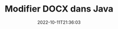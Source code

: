---
############################# Static ############################
layout: "auto-gen-editor"
date: 2022-10-11T21:36:03
draft: false
otherformats: doc docm dotx xls xlsx xlsm ppt pptx pptm mobi epub html mhtml txt xml csv pdf xps msg eml

############################# Head ############################
head_title: "Éditeur DOCX : modifiez DOCX dans Java"
head_description: "Comment modifier DOCX dans Java en utilisant quelques lignes de code ? Utilisez les API de traitement de documents GroupDocs pour modifier, mettre à jour et enregistrer plus de 30 formats de fichiers."

############################# Header ############################
title: "Modifier DOCX dans Java"
description: "Édition DOCX efficace et robuste à l'aide de GroupDocs.Editor côté serveur pour les API Java, sans l'utilisation de logiciels tels que Microsoft ou Open Office."
bg_image: "https://cms.admin.containerize.com/templates/aspose/App_Themes/V3/images/bg/header1.png"
bg_overlay: false
button:
    enable: true
    icon: "fas fa-arrow-down"
    label: "Télécharger la version d'essai gratuite"
    link: "https://downloads.groupdocs.com/editor/java"

############################# SubMenu ############################
submenu:
    enable: true

    left:
        img_alt: "GroupDocs.Editor for Java"
        image: "https://cms.admin.containerize.com/templates/groupdocs/images/product-logos/90x90-noborder/groupdocs-editor-java.png"
        product: "GroupDocs.Editor"
        platform: "Java"

    middle:
        button:

            # button loop
            - link: "https://apireference.groupdocs.com/editor/java"
              text: "Référence API"

            # button loop
            - link: "https://github.com/groupdocs-editor"
              text: "Exemples de codes"

            # button loop
            - link: "https://products.groupdocs.app/editor/family"
              text: "Démos en direct"

            # button loop
            - link: "https://purchase.groupdocs.com/pricing/editor/java"
              text: "Tarification"

    right:
        link_download: "https://downloads.groupdocs.com/editor"
        link_learn: "https://docs.groupdocs.com/editor/java"
        link_buy: "https://purchase.groupdocs.com"

############################# About ############################
about:
    enable: true
    title: "À propos de l'API GroupDocs.Editor for Java"
    content: |
        L'API [GroupDocs.Editor for Java](/fr/editor/java/) est un bon choix pour éditer des documents et des présentations Microsoft Word, Excel, PowerPoint, Open Office. GroupDocs.Editor est une API autonome qui convient aux systèmes côté serveur et back-end où des performances élevées sont requises. Il ne dépend d'aucun logiciel comme Microsoft ou Open Office.

############################# Steps ############################
steps:
    enable: true
    title_left: "Étapes pour modifier DOCX dans Java"
    content_left: |
        [GroupDocs.Editor for Java](/fr/editor/java/) offre aux développeurs un moyen simple et direct de modifier les fichiers DOCX à l'aide de quelques lignes de code.
        * Créez une instance de la classe `Editor` avec un chemin de fichier ou un flux obligatoire et une classe facultative `WordProcessingLoadOptions` et chargez le fichier DOCX
        * Créez et définissez l'instance de classe `WordProcessingEditOptions` pour le format de fichier DOCX
        * Appelez la méthode `Editor.Edit()` et obtenez le document DOCX au format HTML facilement modifiable avec n'importe quel éditeur WYSIWYG.
        * Appelez la méthode `Editor.Save()` et enregistrez le fichier DOCX modifié à l'aide de la classe `WordProcessingSaveOptions`

        
    title_right: "Configuration requise"
    content_right: |
        Une édition de document de base avec les API GroupDocs.Editor for Java peut être effectuée en mettant en œuvre quelques étapes simples. Nos API sont prises en charge sur toutes les principales plates-formes et systèmes d'exploitation. Avant d'exécuter le code ci-dessous, assurez-vous que les prérequis suivants sont installés sur votre système.

        * Systèmes d'exploitation : Microsoft Windows, Linux, MacOS
        * Environnements de développement : NetBeans, IntelliJ IDEA, Eclipse
        * Cadres: Java 7 (1.7) and above
        * Obtenez la dernière version de GroupDocs.Editor for Java téléchargée depuis [Maven](https://repository.groupdocs.com/editor/)
        
    code: |        
        ```java
        // Load the DOCX file into Editor with the optional WordProcessingLoadOptions
        Editor editor = new Editor("source.docx", new WordProcessingLoadOptions());

        // Create and adjust the edit options
        WordProcessingEditOptions editOptions = new WordProcessingEditOptions();

        // Open input DOCX document for edit — obtain an intermediate document, that can be edited
        EditableDocument beforeEdit = editor.edit(editOptions);

        // Grab DOCX document content and associated resources from editable document
        string content = beforeEdit.getContent();

        // Send the content to WYSIWYG-editor, edit it there, and send edited content back to the server-side
        // This step simulates a such operation
        string updatedContent = content.replace("Subtitle", "Edited subtitle");

        // Grab edited content and resources from WYSIWYG-editor and create a new EditableDocument instance from it
        EditableDocument afterEdit = EditableDocument.fromMarkup(updatedContent, null);

        // Create a save options and select a desired output format
        WordProcessingSaveOptions saveOptions = new WordProcessingSaveOptions(WordProcessingFormats.Docx);

        // Save edited DOCX document to the file
        editor.save(afterEdit, "edited.docx", saveOptions);
        ```
        
############################# Demos ############################
demos:
    enable: true
    title: "DOCX démos en direct de l'éditeur"
    content: |
        Modifiez DOCX dès maintenant en visitant le site Web [GroupDocs.Editor Live Demos](https://products.groupdocs.app/editor/family).
        La démo en direct présente les avantages suivants
        
############################# More Formats ############################
more_formats:
    enable: true
    title: "Autres éditeurs pris en charge"
    content: |
        Vous pouvez également modifier d'autres formats de fichiers. Veuillez consulter la liste complète ci-dessous.


############################# Back to top ###############################
back_to_top:
    enable: true
---
